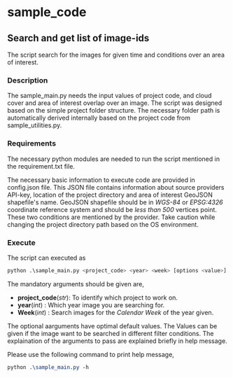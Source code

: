 # sample_code
## Search and get list of image-ids
The script search for the images for given time and conditions over an area of interest.

### Description

The sample_main.py needs the input values of project code, and cloud cover and area of interest overlap over an image. 
The script was designed based on the simple project folder structure. The necessary folder path is automatically derived 
internally based on the project code from sample_utilities.py. 

### Requirements
The necessary python modules are needed to run the script mentioned in the requirement.txt file. 

The necessary basic information to execute code are provided in config.json file. This JSON file contains information about 
source providers API-key, location of the project directory and area of interest GeoJSON shapefile's name. GeoJSON shapefile 
should be in *WGS-84* or *EPSG:4326* coordinate reference system and should be *less than 500* vertices point. These two conditions 
are mentioned by the provider. Take caution while changing the project directory path based on the OS environment.

### Execute
The script can executed as 
```py
python .\sample_main.py <project_code> <year> <week> [options <value>]
```

The mandatory arguments should be given are,
* **project_code**(*str*): To identify which project to work on.
* **year**(*int*)        : Which year image you are searching for.
* **Week**(*int*)        : Search images for the *Calendar Week* of the year given.

The optional aarguments have optimal default values. The Values can be given if the image want to be searched in different 
filter conditions. The explaination of the arguments to pass are explained briefly in help message. 

Please use the following command to print help message,
```css
python .\sample_main.py -h
``` 
